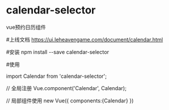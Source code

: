 
# calendar-selector
vue预约日历组件

#上线文档
https://ui.leheavengame.com/document/calendar.html



#安装
npm install --save calendar-selector

#使用

import Calendar from 'calendar-selector';
 
// 全局注册
Vue.component('Calendar', Calendar);
 
// 局部组件使用
new Vue({
  components:{Calendar}
})
